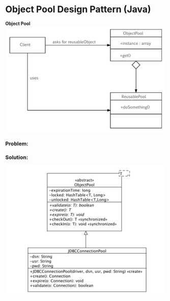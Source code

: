 # Object Pool Design Pattern (Java)
**Object Pool**
![](https://github.com/shamy1st/design-pattern-object-pool/blob/main/uml.png)
### Problem:

### Solution:
![](https://github.com/shamy1st/design-pattern-object-pool/blob/main/uml-solution.png)

